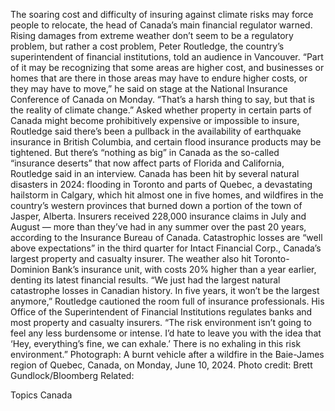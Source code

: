 The soaring cost and difficulty of insuring against climate risks may force people to relocate, the head of Canada’s main financial regulator warned.
Rising damages from extreme weather don’t seem to be a regulatory problem, but rather a cost problem, Peter Routledge, the country’s superintendent of financial institutions, told an audience in Vancouver.
“Part of it may be recognizing that some areas are higher cost, and businesses or homes that are there in those areas may have to endure higher costs, or they may have to move,” he said on stage at the National Insurance Conference of Canada on Monday. “That’s a harsh thing to say, but that is the reality of climate change.”
Asked whether property in certain parts of Canada might become prohibitively expensive or impossible to insure, Routledge said there’s been a pullback in the availability of earthquake insurance in British Columbia, and certain flood insurance products may be tightened.
But there’s “nothing as big” in Canada as the so-called “insurance deserts” that now affect parts of Florida and California, Routledge said in an interview.
Canada has been hit by several natural disasters in 2024: flooding in Toronto and parts of Quebec, a devastating hailstorm in Calgary, which hit almost one in five homes, and wildfires in the country’s western provinces that burned down a portion of the town of Jasper, Alberta. Insurers received 228,000 insurance claims in July and August — more than they’ve had in any summer over the past 20 years, according to the Insurance Bureau of Canada.
Catastrophic losses are “well above expectations” in the third quarter for Intact Financial Corp., Canada’s largest property and casualty insurer. The weather also hit Toronto-Dominion Bank’s insurance unit, with costs 20% higher than a year earlier, denting its latest financial results.
“We just had the largest natural catastrophe losses in Canadian history. In five years, it won’t be the largest anymore,” Routledge cautioned the room full of insurance professionals. His Office of the Superintendent of Financial Institutions regulates banks and most property and casualty insurers.
“The risk environment isn’t going to feel any less burdensome or intense. I’d hate to leave you with the idea that ‘Hey, everything’s fine, we can exhale.’ There is no exhaling in this risk environment.”
Photograph: A burnt vehicle after a wildfire in the Baie-James region of Quebec, Canada, on Monday, June 10, 2024. Photo credit: Brett Gundlock/Bloomberg
Related:

Topics
Canada

